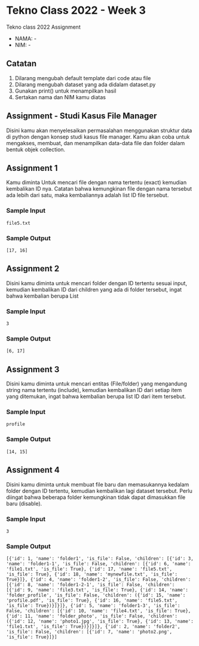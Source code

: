 # Tekno Class 2022 - Week 3
Tekno class 2022 Assignment

* NAMA: -
* NIM: -

## Catatan
1. Dilarang mengubah default template dari code atau file
2. Dilarang mengubah dataset yang ada didalam dataset.py
3. Gunakan print() untuk menampilkan hasil
4. Sertakan nama dan NIM kamu diatas

## Assignment - Studi Kasus File Manager
Disini kamu akan menyelesaikan permasalahan menggunakan struktur data di python dengan konsep studi kasus file manager. Kamu akan coba untuk mengakses, membuat, dan menampilkan data-data file dan folder dalam bentuk objek collection.

## Assignment 1
Kamu diminta Untuk mencari file dengan nama tertentu (exact) kemudian kembalikan ID nya. Catatan bahwa kemungkinan file dengan nama tersebut ada lebih dari satu, maka kembaliannya adalah list ID file tersebut.

### Sample Input
```
file5.txt
```

### Sample Output
```
[17, 16]
```


## Assignment 2
Disini kamu diminta untuk mencari folder dengan ID tertentu sesuai input, kemudian kembalikan ID dari children yang ada di folder tersebut, ingat bahwa kembalian berupa List

### Sample Input
```
3
```

### Sample Output
```
[6, 17]
```


## Assignment 3
Disini kamu diminta untuk mencari entitas (File/folder) yang mengandung string nama tertentu (include), kemudian kembalikan ID dari setiap item yang ditemukan, ingat bahwa kembalian berupa list ID dari item tersebut.

### Sample Input
```
profile
```

### Sample Output
```
[14, 15]
```


## Assignment 4
Disini kamu diminta untuk membuat file baru dan memasukannya kedalam folder dengan ID tertentu, kemudian kembalikan lagi dataset tersebut. Perlu diingat bahwa beberapa folder kemungkinan tidak dapat dimasukkan file baru (disable).

### Sample Input
```
3
```

### Sample Output
```
[{'id': 1, 'name': 'folder1', 'is_file': False, 'children': [{'id': 3, 'name': 'folder1-1', 'is_file': False, 'children': [{'id': 6, 'name': 'file1.txt', 'is_file': True}, {'id': 17, 'name': 'file5.txt', 'is_file': True}, {'id': 18, 'name': 'mynewfile.txt', 'is_file': True}]}, {'id': 4, 'name': 'folder1-2', 'is_file': False, 'children': [{'id': 8, 'name': 'folder1-2-1', 'is_file': False, 'children': [{'id': 9, 'name': 'file3.txt', 'is_file': True}, {'id': 14, 'name': 'folder_profile', 'is_file': False, 'children': ({'id': 15, 'name': 'profile.pdf', 'is_file': True}, {'id': 16, 'name': 'file5.txt', 'is_file': True})}]}]}, {'id': 5, 'name': 'folder1-3', 'is_file': False, 'children': [{'id': 10, 'name': 'file4.txt', 'is_file': True}, {'id': 11, 'name': 'folder_photo', 'is_file': False, 'children': ({'id': 12, 'name': 'photo1.jpg', 'is_file': True}, {'id': 13, 'name': 'file1.txt', 'is_file': True})}]}]}, {'id': 2, 'name': 'folder2', 'is_file': False, 'children': [{'id': 7, 'name': 'photo2.png', 'is_file': True}]}]
```
